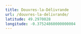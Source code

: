 ```yaml
---
title: Douvres-la-Délivrande
url: /douvres-la-delivrande/
latitude: 49.2970028
longitude: -0.37524860000000004
---
```

